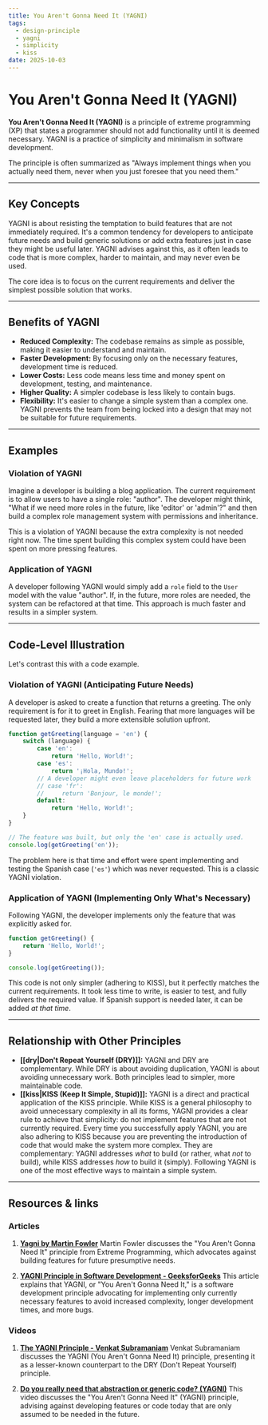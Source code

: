 ```yaml
---
title: You Aren't Gonna Need It (YAGNI)
tags:
  - design-principle
  - yagni
  - simplicity
  - kiss
date: 2025-10-03
---
```

# You Aren't Gonna Need It (YAGNI)

**You Aren't Gonna Need It (YAGNI)** is a principle of extreme programming (XP) that states a programmer should not add functionality until it is deemed necessary. YAGNI is a practice of simplicity and minimalism in software development.

The principle is often summarized as "Always implement things when you actually need them, never when you just foresee that you need them."

---

## Key Concepts

YAGNI is about resisting the temptation to build features that are not immediately required. It's a common tendency for developers to anticipate future needs and build generic solutions or add extra features just in case they might be useful later. YAGNI advises against this, as it often leads to code that is more complex, harder to maintain, and may never even be used.

The core idea is to focus on the current requirements and deliver the simplest possible solution that works.

---

## Benefits of YAGNI

- **Reduced Complexity:** The codebase remains as simple as possible, making it easier to understand and maintain.
- **Faster Development:** By focusing only on the necessary features, development time is reduced.
- **Lower Costs:** Less code means less time and money spent on development, testing, and maintenance.
- **Higher Quality:** A simpler codebase is less likely to contain bugs.
- **Flexibility:** It's easier to change a simple system than a complex one. YAGNI prevents the team from being locked into a design that may not be suitable for future requirements.

---

## Examples

### Violation of YAGNI

Imagine a developer is building a blog application. The current requirement is to allow users to have a single role: "author". The developer might think, "What if we need more roles in the future, like 'editor' or 'admin'?" and then build a complex role management system with permissions and inheritance.

This is a violation of YAGNI because the extra complexity is not needed right now. The time spent building this complex system could have been spent on more pressing features.

### Application of YAGNI

A developer following YAGNI would simply add a `role` field to the `User` model with the value "author". If, in the future, more roles are needed, the system can be refactored at that time. This approach is much faster and results in a simpler system.

---

## Code-Level Illustration

Let's contrast this with a code example.

### Violation of YAGNI (Anticipating Future Needs)

A developer is asked to create a function that returns a greeting. The only requirement is for it to greet in English. Fearing that more languages will be requested later, they build a more extensible solution upfront.

```javascript
function getGreeting(language = 'en') {
    switch (language) {
        case 'en':
            return 'Hello, World!';
        case 'es':
            return '¡Hola, Mundo!';
        // A developer might even leave placeholders for future work
        // case 'fr':
        //     return 'Bonjour, le monde!';
        default:
            return 'Hello, World!';
    }
}

// The feature was built, but only the 'en' case is actually used.
console.log(getGreeting('en'));
```
The problem here is that time and effort were spent implementing and testing the Spanish case (`'es'`) which was never requested. This is a classic YAGNI violation.

### Application of YAGNI (Implementing Only What's Necessary)

Following YAGNI, the developer implements only the feature that was explicitly asked for.

```javascript
function getGreeting() {
    return 'Hello, World!';
}

console.log(getGreeting());
```
This code is not only simpler (adhering to KISS), but it perfectly matches the current requirements. It took less time to write, is easier to test, and fully delivers the required value. If Spanish support is needed later, it can be added *at that time*.

---

## Relationship with Other Principles

- **[[dry|Don't Repeat Yourself (DRY)]]:** YAGNI and DRY are complementary. While DRY is about avoiding duplication, YAGNI is about avoiding unnecessary work. Both principles lead to simpler, more maintainable code.
- **[[kiss|KISS (Keep It Simple, Stupid)]]:** YAGNI is a direct and practical application of the KISS principle. While KISS is a general philosophy to avoid unnecessary complexity in all its forms, YAGNI provides a clear rule to achieve that simplicity: do not implement features that are not currently required. Every time you successfully apply YAGNI, you are also adhering to KISS because you are preventing the introduction of code that would make the system more complex. They are complementary: YAGNI addresses *what* to build (or rather, what *not* to build), while KISS addresses *how* to build it (simply). Following YAGNI is one of the most effective ways to maintain a simple system.

---

## Resources & links

### Articles

1.  **[Yagni by Martin Fowler](https://martinfowler.com/bliki/Yagni.html)**
    Martin Fowler discusses the "You Aren't Gonna Need It" principle from Extreme Programming, which advocates against building features for future presumptive needs.

2.  **[YAGNI Principle in Software Development - GeeksforGeeks](https://www.geeksforgeeks.org/software-engineering/what-is-yagni-principle-you-arent-gonna-need-it/)**
    This article explains that YAGNI, or "You Aren't Gonna Need It," is a software development principle advocating for implementing only currently necessary features to avoid increased complexity, longer development times, and more bugs.

### Videos

1.  **[The YAGNI Principle - Venkat Subramaniam](https://www.youtube.com/watch?v=QyOQBuHDAoY)**
    Venkat Subramaniam discusses the YAGNI (You Aren't Gonna Need It) principle, presenting it as a lesser-known counterpart to the DRY (Don't Repeat Yourself) principle.

2.  **[Do you really need that abstraction or generic code? (YAGNI)](https://www.youtube.com/watch?v=_Al7qI4vMt0)**
    This video discusses the "You Aren't Gonna Need It" (YAGNI) principle, advising against developing features or code today that are only assumed to be needed in the future.